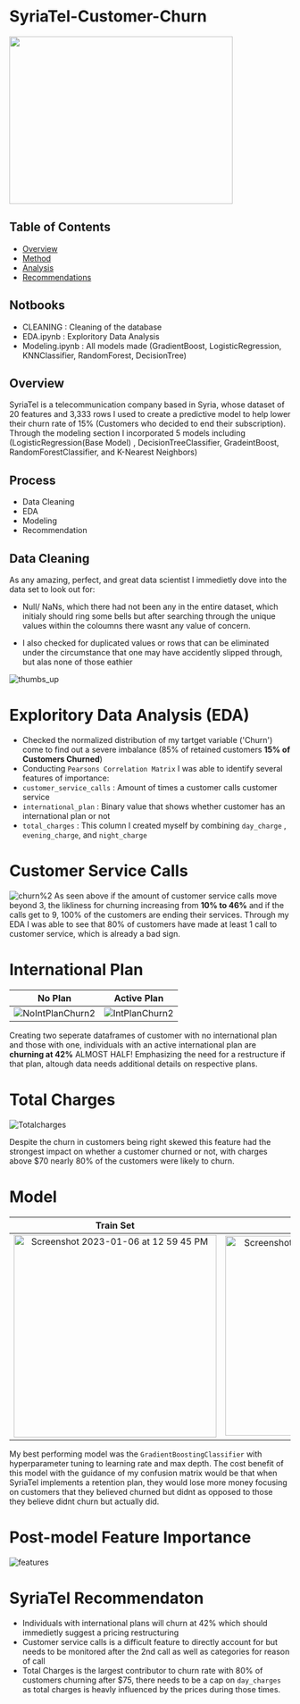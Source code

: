 # SyriaTel-Customer-Churn
<img src='https://user-images.githubusercontent.com/117116368/211051057-e43267cd-dd3e-4743-947b-7588d186557f.png' width="400" height="300">

## Table of Contents
* [Overview](#Overview)
* [Method](#Process)
* [Analysis](#Exploritory-Data-Analysis)
* [Recommendations](#SyriaTel-Recommendaton)


## Notbooks
* CLEANING : Cleaning of the database
* EDA.ipynb : Exploritory Data Analysis
* Modeling.ipynb : All models made (GradientBoost, LogisticRegression, KNNClassifier, RandomForest, DecisionTree)

## Overview

SyriaTel is a telecommunication company based in Syria, whose dataset of 20 features and 3,333 rows I used to create a predictive model to help lower their churn rate of 15% (Customers who decided to end their subscription). Through the modeling section I incorporated 5 models including (LogisticRegression(Base Model) , DecisionTreeClassifier, GradeintBoost, RandomForestClassifier, and K-Nearest Neighbors)

## Process
* Data Cleaning 
* EDA 
* Modeling 
* Recommendation
## Data Cleaning

As any amazing, perfect, and great data scientist I immedietly dove into the data set to look out for:

* Null/ NaNs, which there had not been any in the entire dataset, which initialy should ring some bells but after searching through the unique values within the coloumns there wasnt any value of concern.

* I also checked for duplicated values or rows that can be eliminated under the circumstance that one may have accidently slipped through, but alas none of those eathier

![thumbs_up](https://user-images.githubusercontent.com/117116368/211057010-268c80c6-24e8-4f08-a0ad-c244f4e5b7c4.gif)

# Exploritory Data Analysis (EDA)

*  Checked the normalized distribution of my tartget variable ('Churn') come to find out a severe imbalance (85% of retained customers **15% of Customers Churned**)
* Conducting `Pearsons Correlation Matrix` I was able to identify several features of importance:
* `customer_service_calls` : Amount of times a customer calls customer service
* `international_plan` : Binary value that shows whether customer has an international plan or not
* `total_charges` : This column I created myself by combining `day_charge` , `evening_charge`, and `night_charge`

# Customer Service Calls
![churn%2](https://user-images.githubusercontent.com/117116368/211065323-d191da3d-4130-42bc-9881-e7d5f9a47a3f.png)
As seen above if the amount of customer service calls move beyond 3, the likliness for churning increasing from **10% to 46%** and if the calls get to 9, 100% of the customers are ending their services. Through my EDA I was able to see that 80% of customers have made at least 1 call to customer service, which is already a bad sign.

# International Plan

No Plan       |  Active Plan
:-------------------------:|:-------------------------:
![NoIntPlanChurn2](https://user-images.githubusercontent.com/117116368/211063258-6019938f-80fb-4b00-8110-b35c292c6ae1.png)|![IntPlanChurn2](https://user-images.githubusercontent.com/117116368/211062620-3d5b51b1-0e13-49a8-99b2-c1978a3d92ec.png)

Creating two seperate dataframes of customer with no international plan and those with one, individuals with an active international plan are **churning at 42%** ALMOST HALF! Emphasizing the need for a restructure if that plan, altough data needs additional details on respective plans.
# Total Charges
![Totalcharges](https://user-images.githubusercontent.com/117116368/211065025-f30c3b5d-b5a9-419b-895c-93c190b9af60.jpg)

Despite the churn in customers being right skewed this feature had the strongest impact on whether a customer churned or not, with charges above $70 nearly 80% of the customers were likely to churn.
# Model
Train Set   |   Test Set
:-------------------------:|:-------------------------:
<img width="363" alt="Screenshot 2023-01-06 at 12 59 45 PM" src="https://user-images.githubusercontent.com/117116368/211071595-f702bf22-de85-4aec-9767-adcdc371255d.png">|<img width="358" alt="Screenshot 2023-01-06 at 1 00 44 PM" src="https://user-images.githubusercontent.com/117116368/211071612-7f2bf4f1-5155-4ca8-a73e-f90bfc3d85d5.png">

My best performing model was the `GradientBoostingClassifier` with hyperparameter tuning to learning rate and max depth. The cost benefit of this model with the guidance of my confusion matrix would be that when SyriaTel implements a retention plan, they would lose more money focusing on customers that they believed churned but didnt as opposed to those they believe didnt churn but actually did.
# Post-model Feature Importance
![features](https://user-images.githubusercontent.com/117116368/211086788-0175264f-e889-453b-8b47-44299caa7865.png)
# SyriaTel Recommendaton
* Individuals with international plans will churn at 42% which should immedietly suggest a pricing restructuring
* Customer service calls is a difficult feature to directly account for but needs to be monitored after the 2nd call as well as categories for reason of call
* Total Charges is the largest contributor to churn rate with 80% of customers churning after $75, there needs to be a cap on `day_charges` as total charges is heavly influenced by the prices during those times.
